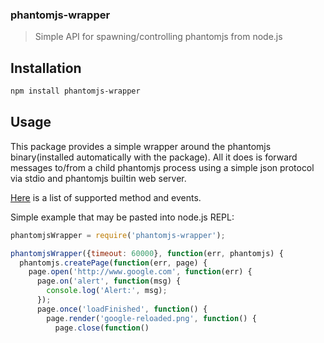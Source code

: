 ### phantomjs-wrapper
> Simple API for spawning/controlling phantomjs from node.js


## Installation

```sh
npm install phantomjs-wrapper
```

## Usage

This package provides a simple wrapper around the phantomjs binary(installed
automatically with the package). All it does is forward messages to/from a
child phantomjs process using a simple json protocol via stdio and phantomjs
builtin web server.

[Here](https://github.com/tarruda/node-phantomjs-wrapper/blob/master/src/shared.coffee)
is a list of supported method and events.

Simple example that may be pasted into node.js REPL:
```js
phantomjsWrapper = require('phantomjs-wrapper');

phantomjsWrapper({timeout: 60000}, function(err, phantomjs) {
  phantomjs.createPage(function(err, page) {
    page.open('http://www.google.com', function(err) {
      page.on('alert', function(msg) {
        console.log('Alert:', msg);
      }); 
      page.once('loadFinished', function() {
        page.render('google-reloaded.png', function() {
          page.close(function() 